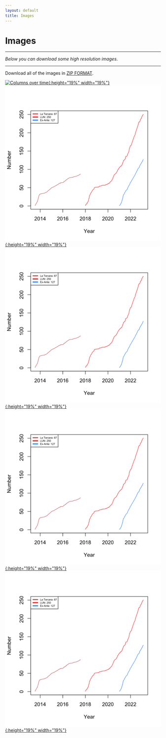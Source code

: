 ```yaml
---
layout: default
title: Images
---
```



<h1>Images</h1>

---

*Below you can download some high resolution images*.

---

Download all of the images in [ZIP FORMAT](https://kennethbunker.github.io/).

[![Columns over time](../proshots/one.jpg){:height="19%" width="19%"}](../proshots/one.jpg)
[![Columns over time](columns.png){:height="19%" width="19%"}](https://kennethbunker.github.io/)
[![Columns over time](columns.png){:height="19%" width="19%"}](https://kennethbunker.github.io/)
[![Columns over time](columns.png){:height="19%" width="19%"}](https://kennethbunker.github.io/)
[![Columns over time](columns.png){:height="19%" width="19%"}](https://kennethbunker.github.io/)
